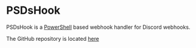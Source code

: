 # PSDsHook
PSDsHook is a [PowerShell](https://msdn.microsoft.com/powershell) based webhook handler for Discord webhooks. 

The GitHub repository is located [here](https://github.com/gngrninja/PSDsHook)